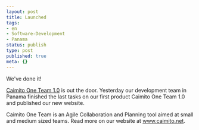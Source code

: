 ```yaml
---
layout: post
title: Launched
tags:
- en
- Software-Development
- Panama
status: publish
type: post
published: true
meta: {}
---
```

<p>We've done it!</p>

<p><a href="http://www.caimito.net">Caimito One Team 1.0</a> is out the door. Yesterday our development team in Panama finished the last tasks on our first product Caimito One Team 1.0 and published our new website.</p>

<p>Caimito One Team is an Agile Collaboration and Planning tool aimed at small and medium sized teams. Read more on our website at <a href="http://www.caimito.net">www.caimito.net</a>.</p>
